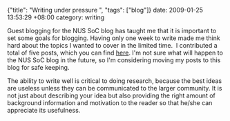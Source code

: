 {"title": "Writing under pressure  ", "tags": ["blog"]}
date: 2009-01-25 13:53:29 +08:00
category: writing

Guest blogging for the NUS SoC blog has taught me that it is important to set
some goals for blogging. Having only one week to write made me think hard about
the topics I wanted to cover in the limited time.  I contributed a total of
five posts, which you can find [here](http://nusschoolofcomputing.blogspot.com/search/label/Melvin%20Zhang).
I'm not sure what will happen to the NUS SoC blog in the future, so I'm
considering moving my posts to this blog for safe keeping.

The ability to write well is critical to doing research, because the best ideas
are useless unless they can be communicated to the larger community. It is not
just about describing your idea but also providing the right amount of
background information and motivation to the reader so that he/she can
appreciate its usefulness.
